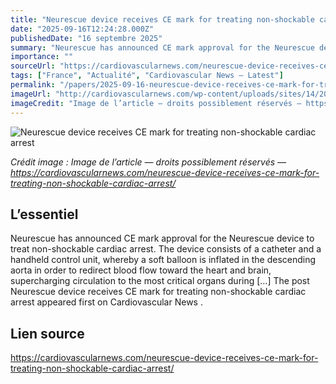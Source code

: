 ```yaml
---
title: "Neurescue device receives CE mark for treating non-shockable cardiac arrest"
date: "2025-09-16T12:24:28.000Z"
publishedDate: "16 septembre 2025"
summary: "Neurescue has announced CE mark approval for the Neurescue device to treat non-shockable cardiac arrest. The device consists of a catheter and a handheld control unit, whereby a soft balloon is inflated in the descending aorta in order to redirect blood flow toward the heart and brain, supercharging circulation to the most critical organs during [&#8230;] The post Neurescue device receives CE mark for treating non-shockable cardiac arrest appeared first on Cardiovascular News ."
importance: ""
sourceUrl: "https://cardiovascularnews.com/neurescue-device-receives-ce-mark-for-treating-non-shockable-cardiac-arrest/"
tags: ["France", "Actualité", "Cardiovascular News — Latest"]
permalink: "/papers/2025-09-16-neurescue-device-receives-ce-mark-for-treating-non-shockable-cardiac-arrest"
imageUrl: "http://cardiovascularnews.com/wp-content/uploads/sites/14/2021/06/NEURESCUE-Device-2.jpeg"
imageCredit: "Image de l’article — droits possiblement réservés — https://cardiovascularnews.com/neurescue-device-receives-ce-mark-for-treating-non-shockable-cardiac-arrest/"
---
```


![Neurescue device receives CE mark for treating non-shockable cardiac arrest](http://cardiovascularnews.com/wp-content/uploads/sites/14/2021/06/NEURESCUE-Device-2.jpeg)

*Crédit image : Image de l’article — droits possiblement réservés — https://cardiovascularnews.com/neurescue-device-receives-ce-mark-for-treating-non-shockable-cardiac-arrest/*

## L’essentiel

Neurescue has announced CE mark approval for the Neurescue device to treat non-shockable cardiac arrest. The device consists of a catheter and a handheld control unit, whereby a soft balloon is inflated in the descending aorta in order to redirect blood flow toward the heart and brain, supercharging circulation to the most critical organs during [&#8230;] The post Neurescue device receives CE mark for treating non-shockable cardiac arrest appeared first on Cardiovascular News .

## Lien source

https://cardiovascularnews.com/neurescue-device-receives-ce-mark-for-treating-non-shockable-cardiac-arrest/
